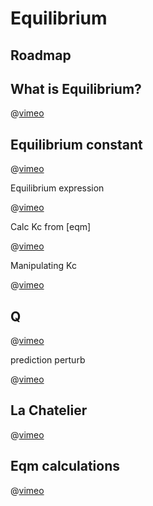 # Equilibrium

## Roadmap

## What is Equilibrium?

@[vimeo](180115568)

## Equilibrium constant

@[vimeo](180115570)

Equilibrium expression

@[vimeo](180262532)

Calc Kc from [eqm]

@[vimeo](180677356)

Manipulating Kc

@[vimeo](180678936)

## Q

@[vimeo](182323339)

prediction perturb

@[vimeo](182325994)

## La Chatelier

@[vimeo](182495645)

## Eqm calculations

@[vimeo](183254523)